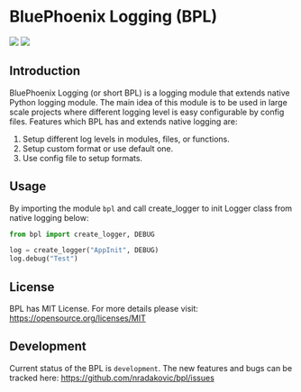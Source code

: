 # BluePhoenix Logging (BPL)
![](https://github.com/nradakovic/stlogging/workflows/Linter%20check%20-%20sources/badge.svg)
![](https://github.com/nradakovic/stlogging/workflows/Linter%20check%20-%20examples/badge.svg)

## Introduction
BluePhoenix Logging (or short BPL) is a logging module that extends 
native Python logging module. The main idea of this module is to be used in 
large scale projects where different logging level is easy configurable by 
config files.
Features which BPL has and extends native logging are:
1. Setup different log levels in modules, files, or functions.
2. Setup custom format or use default one.
3. Use config file to setup formats.

## Usage
By importing the module `bpl` and call create_logger to init Logger 
class from native logging below:
```python
from bpl import create_logger, DEBUG

log = create_logger("AppInit", DEBUG)
log.debug("Test")
```

## License
BPL has MIT License.
For more details please visit: https://opensource.org/licenses/MIT

## Development
Current status of the BPL is `development`. The new features and bugs 
can be tracked here: https://github.com/nradakovic/bpl/issues
